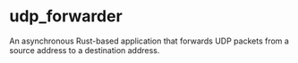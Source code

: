 # udp_forwarder
An asynchronous Rust-based application that forwards UDP packets from a source address to a destination address.
